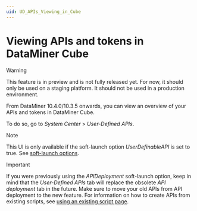```yaml
---
uid: UD_APIs_Viewing_in_Cube
---
```


# Viewing APIs and tokens in DataMiner Cube

> [!WARNING]
> This feature is in preview and is not fully released yet. For now, it should only be used on a staging platform. It should not be used in a production environment.

From DataMiner 10.4.0/10.3.5 onwards, you can view an overview of your APIs and tokens in DataMiner Cube.

To do so, go to *System Center* > *User-Defined APIs*.

> [!NOTE]
> This UI is only available if the soft-launch option *UserDefinableAPI* is set to true. See [soft-launch options](xref:SoftLaunchOptions).

> [!IMPORTANT]
> If you were previously using the *APIDeployment* soft-launch option, keep in mind that the *User-Defined APIs* tab will replace the obsolete *API deployment* tab in the future. Make sure to move your old APIs from API deployment to the new feature. For information on how to create APIs from existing scripts, see [using an existing script page](xref:UD_APIs_Using_existing_scripts).
